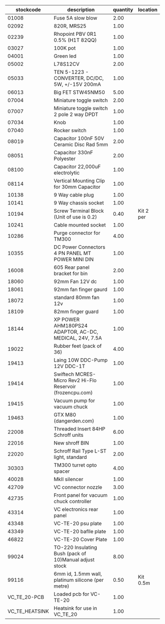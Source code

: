 |stockcode|description|quantity|location|
|---------|-----------|--------|--------|
|01008|Fuse 5A slow blow|2.00||
|02092|820R, MRS25|1.00||
|02239|Rhopoint PBV 0R1 0.5% (H1T 82QQ)|1.00||
|03027|100K pot|1.00||
|04001|Green led|1.00||
|05002|L78S12CV|2.00||
|05033|TEN 5-1223 - CONVERTER, DC/DC, 5W, +/-15V 200mA|1.00||
|06013|Big FET  STW45NM50|5.00||
|07004|Miniature toggle switch|2.00||
|07007|Miniature toggle switch 2 pole 2 way DPDT|1.00||
|07034|Knob|1.00||
|07040|Rocker switch|1.00||
|08019|Capacitor 100nF 50V Ceramic Disc Rad 5mm|2.00||
|08051|Capacitor 330nF Polyester|2.00||
|08100|Capacitor 22,000uF electrolytic|1.00||
|08114|Vertical Mounting Clip for 30mm Capacitor|1.00||
|10138|9 Way cable plug|1.00||
|10141|9  Way chassis socket|1.00||
|10194|Screw Terminal Block (Unit of use is 0.2)|0.40|Kit 2 per |
|10241|Cable mounted socket|1.00||
|10286|Purge connector for TM300|4.00| |
|10355|DC Power Connectors 4 PN PANEL MT POWER MINI DIN|1.00||
|16008|605 Rear panel bracket for bin|2.00||
|18060|92mm Fan 12V dc|1.00||
|18061|92mm fan finger gaurd|1.00||
|18072|standard 80mm fan 12v|1.00||
|18109|82mm finger guard|1.00||
|18144|XP POWER  AHM180PS24  ADAPTOR, AC-DC, MEDICAL, 24V, 7.5A|1.00||
|19022|Rubber feet (pack of 36)|4.00||
|19413|Laing 10W DDC-Pump 12V DDC-1T|1.00||
|19414|Swiftech MCRES-Micro Rev2 Hi-Flo Reservoir (frozencpu.com)|1.00||
|19415|Vacuum pump for vacuum chuck|1.00||
|19463|GTX M80        (dangerden.com)|1.00||
|22008|Threaded Insert 84HP Schroff units|6.00||
|22016|New shroff BIN|1.00||
|22020|Schroff Rail Type L-ST light, standard|2.00||
|30303|TM300 turret opto spacer|4.00||
|40028|MkII silencer|1.00||
|42709|VC connector nozzle|3.00||
|42735|Front panel for vacuum chuck controller|1.00||
|43314|VC electronics rear panel|1.00||
|43348|VC-TE-20 psu plate|1.00||
|43349|VC-TE-20 baflle plate|1.00||
|46822|VC-TE-20 Cover Plate|1.00||
|99024|TO-220 Insulating Bush (pack of 10)Manual adjust stock|8.00||
|99116|6mm id, 1.5mm wall, platinum silicone (per metre)|0.50|Kit 0.5m|
|VC_TE_20-PCB|Loaded pcb for VC-TE-20|1.00||
|VC_TE_HEATSINK|Heatsink for use in VC_TE_20|1.00||
